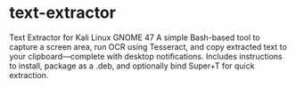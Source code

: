 # text-extractor
Text Extractor for Kali Linux GNOME 47 A simple Bash-based tool to capture a screen area, run OCR using Tesseract, and copy extracted text to your clipboard—complete with desktop notifications. Includes instructions to install, package as a .deb, and optionally bind Super+T for quick extraction.
